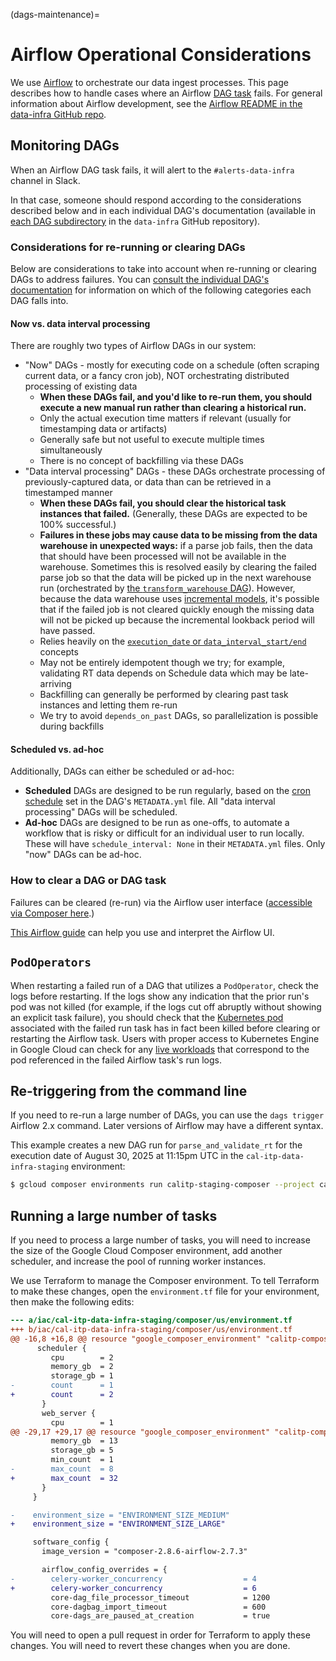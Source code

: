(dags-maintenance)=

# Airflow Operational Considerations

We use [Airflow](https://airflow.apache.org/) to orchestrate our data ingest processes. This page describes how to handle cases where an Airflow [DAG task](https://airflow.apache.org/docs/apache-airflow/stable/core-concepts/tasks.html) fails. For general information about Airflow development, see the [Airflow README in the data-infra GitHub repo](https://github.com/cal-itp/data-infra/blob/main/airflow/README.md).

## Monitoring DAGs

When an Airflow DAG task fails, it will alert to the `#alerts-data-infra` channel in Slack.

In that case, someone should respond according to the considerations described below and in each individual DAG's documentation (available in [each DAG subdirectory](https://github.com/cal-itp/data-infra/tree/main/airflow/dags) in the `data-infra` GitHub repository).

### Considerations for re-running or clearing DAGs

Below are considerations to take into account when re-running or clearing DAGs to address failures. You can [consult the individual DAG's documentation](https://github.com/cal-itp/data-infra/tree/main/airflow/dags) for information on which of the following categories each DAG falls into.

#### Now vs. data interval processing

There are roughly two types of Airflow DAGs in our system:

- "Now" DAGs - mostly for executing code on a schedule (often scraping current data, or a fancy cron job), NOT orchestrating distributed processing of existing data
  - **When these DAGs fail, and you'd like to re-run them, you should execute a new manual run rather than clearing a historical run.**
  - Only the actual execution time matters if relevant (usually for timestamping data or artifacts)
  - Generally safe but not useful to execute multiple times simultaneously
  - There is no concept of backfilling via these DAGs
- "Data interval processing" DAGs - these DAGs orchestrate processing of previously-captured data, or data than can be retrieved in a timestamped manner
  - **When these DAGs fail, you should clear the historical task instances that failed.** (Generally, these DAGs are expected to be 100% successful.)
  - **Failures in these jobs may cause data to be missing from the data warehouse in unexpected ways:** if a parse job fails, then the data that should have been processed will not be available in the warehouse. Sometimes this is resolved easily by clearing the failed parse job so that the data will be picked up in the next warehouse run (orchestrated by [the `transform_warehouse` DAG](https://github.com/cal-itp/data-infra/blob/main/airflow/dags/transform_warehouse/)). However, because the data warehouse uses [incremental models](https://docs.getdbt.com/docs/build/incremental-models), it's possible that if the failed job is not cleared quickly enough the missing data will not be picked up because the incremental lookback period will have passed.
  - Relies heavily on the [`execution_date` or `data_interval_start/end`](https://airflow.apache.org/docs/apache-airflow/stable/templates-ref.html) concepts
  - May not be entirely idempotent though we try; for example, validating RT data depends on Schedule data which may be late-arriving
  - Backfilling can generally be performed by clearing past task instances and letting them re-run
  - We try to avoid `depends_on_past` DAGs, so parallelization is possible during backfills

#### Scheduled vs. ad-hoc

Additionally, DAGs can either be scheduled or ad-hoc:

- **Scheduled** DAGs are designed to be run regularly, based on the [cron schedule](https://airflow.apache.org/docs/apache-airflow/1.10.1/scheduler.html) set in the DAG's `METADATA.yml` file. All "data interval processing" DAGs will be scheduled.
- **Ad-hoc** DAGs are designed to be run as one-offs, to automate a workflow that is risky or difficult for an individual user to run locally. These will have `schedule_interval: None` in their `METADATA.yml` files. Only "now" DAGs can be ad-hoc.

### How to clear a DAG or DAG task

Failures can be cleared (re-run) via the Airflow user interface ([accessible via Composer here](https://console.cloud.google.com/composer/environments?project=cal-itp-data-infra&supportedpurview=project).)

[This Airflow guide](https://airflow.apache.org/docs/apache-airflow/stable/ui.html) can help you use and interpret the Airflow UI.

## `PodOperators`

When restarting a failed run of a DAG that utilizes a `PodOperator`, check the logs before restarting. If the logs show any indication that the prior run's pod was not killed (for example, if the logs cut off abruptly without showing an explicit task failure), you should check that the [Kubernetes pod](https://kubernetes.io/docs/concepts/workloads/pods/) associated with the failed run task has in fact been killed before clearing or restarting the Airflow task. Users with proper access to Kubernetes Engine in Google Cloud can check for any [live workloads](<https://console.cloud.google.com/kubernetes/workload/overview?project=cal-itp-data-infra&pli=1&pageState=(%22savedViews%22:(%22i%22:%229699ac902c0a41ae918282ebfa4f5fb2%22,%22c%22:%5B%5D,%22n%22:%5B%5D),%22workload_list_table%22:(%22p%22:0))>) that correspond to the pod referenced in the failed Airflow task's run logs.

## Re-triggering from the command line

If you need to re-run a large number of DAGs, you can use the `dags trigger` Airflow 2.x command. Later versions of Airflow may have a different syntax.

This example creates a new DAG run for `parse_and_validate_rt` for the execution date of August 30, 2025 at 11:15pm UTC in the `cal-itp-data-infra-staging` environment:

```bash
$ gcloud composer environments run calitp-staging-composer --project cal-itp-data-infra-staging --location us-west2 dags trigger -- -e 2025-08-30T23:15:00+00:00 parse_and_validate_rt
```

## Running a large number of tasks

If you need to process a large number of tasks, you will need to increase the size of the Google Cloud Composer environment, add another scheduler, and increase the pool of running worker instances.

We use Terraform to manage the Composer environment. To tell Terraform to make these changes, open the `environment.tf` file for your environment, then make the following edits:

```diff
--- a/iac/cal-itp-data-infra-staging/composer/us/environment.tf
+++ b/iac/cal-itp-data-infra-staging/composer/us/environment.tf
@@ -16,8 +16,8 @@ resource "google_composer_environment" "calitp-composer" {
      scheduler {
         cpu        = 2
         memory_gb  = 2
         storage_gb = 1
-        count      = 1
+        count      = 2
       }
       web_server {
         cpu        = 1
@@ -29,17 +29,17 @@ resource "google_composer_environment" "calitp-composer" {
         memory_gb  = 13
         storage_gb = 5
         min_count  = 1
-        max_count  = 8
+        max_count  = 32
       }
     }

-    environment_size = "ENVIRONMENT_SIZE_MEDIUM"
+    environment_size = "ENVIRONMENT_SIZE_LARGE"

     software_config {
       image_version = "composer-2.8.6-airflow-2.7.3"

       airflow_config_overrides = {
-        celery-worker_concurrency                  = 4
+        celery-worker_concurrency                  = 6
         core-dag_file_processor_timeout            = 1200
         core-dagbag_import_timeout                 = 600
         core-dags_are_paused_at_creation           = true
```

You will need to open a pull request in order for Terraform to apply these changes. You will need to revert these changes when you are done.
